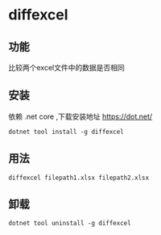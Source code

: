 # diffexcel

## 功能
比较两个excel文件中的数据是否相同

## 安装
依赖 .net core ,下载安装地址 https://dot.net/
```
dotnet tool install -g diffexcel
```

## 用法
```
diffexcel filepath1.xlsx filepath2.xlsx
```

## 卸载
```
dotnet tool uninstall -g diffexcel
```
